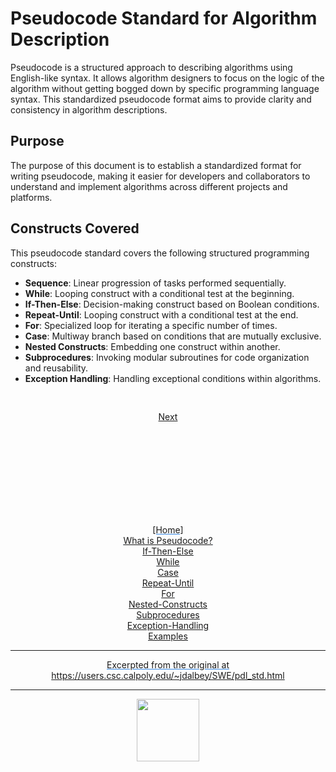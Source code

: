 <style>@import url("//readme.codeadam.ca/readme.css");</style>

# Pseudocode Standard for Algorithm Description

Pseudocode is a structured approach to describing algorithms using English-like syntax. It allows algorithm designers to focus on the logic of the algorithm without getting bogged down by specific programming language syntax. This standardized pseudocode format aims to provide clarity and consistency in algorithm descriptions.

## Purpose
The purpose of this document is to establish a standardized format for writing pseudocode, making it easier for developers and collaborators to understand and implement algorithms across different projects and platforms.

## Constructs Covered
This pseudocode standard covers the following structured programming constructs:
- **Sequence**: Linear progression of tasks performed sequentially.
- **While**: Looping construct with a conditional test at the beginning.
- **If-Then-Else**: Decision-making construct based on Boolean conditions.
- **Repeat-Until**: Looping construct with a conditional test at the end.
- **For**: Specialized loop for iterating a specific number of times.
- **Case**: Multiway branch based on conditions that are mutually exclusive.
- **Nested Constructs**: Embedding one construct within another.
- **Subprocedures**: Invoking modular subroutines for code organization and reusability.
- **Exception Handling**: Handling exceptional conditions within algorithms.

<div style="text-align: center; display: flex; justify-content: center; margin-top: 30px">

[Next](what-is.md)
</div>

<div style="text-align: center; text-decoration: underline; text-decoration-color: #3486E3; margin-top: 150px;" markdown="1">

[Home]  
[What is Pseudocode?](what-is.md)  
[If-Then-Else](if-then-else.md)  
[While](while.md)  
[Case](case.md)  
[Repeat-Until](repeat-until.md)  
[For](for.md)  
[Nested-Constructs](nested.md)  
[Subprocedures](subprocedures.md)  
[Exception-Handling](exceptionhandle.md)  
[Examples](examples.md)  
<div>



---
Excerpted from the original at https://users.csc.calpoly.edu/~jdalbey/SWE/pdl_std.html

---

<a href="https://brickmmo.com">
<img src="https://brickmmo.com/images/brickmmo-logo-horizontal.jpg" width="100">
</a>





